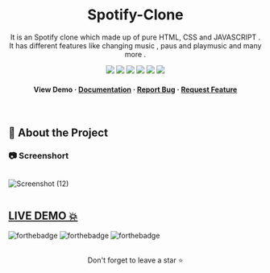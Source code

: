 <div align="center">
  
  # Spotify-Clone
  
  <p>
It is an Spotify clone which made up of pure HTML, CSS and JAVASCRIPT . It has different features like changing music , paus and playmusic and many more .
  </p>
  
  
<!-- Badges -->

<a href="https://amazon-sclone.vercel.app" target="_blank">![](https://img.shields.io/website-up-down-green-red/http/monip.org.svg)</a>
![](https://img.shields.io/badge/Maintained-Yes-indigo)
![](https://img.shields.io/github/forks/SashenJayathilaka/AMAZON-Clone.svg)
![](https://img.shields.io/github/stars/SashenJayathilaka/AMAZON-Clone.svg)
![](https://img.shields.io/github/issues/SashenJayathilaka/AMAZON-Clone)
![](https://img.shields.io/github/last-commit/SashenJayathilaka/AMAZON-Clone)

<h4>
    View Demo
  <span> · </span>
    <a href="https://github.com/sanskargouchandra/Spotify-Clone-With-Pure-HTML-CSS-Javascript/blob/main/README.md">Documentation</a>
  <span> · </span>
    <a href="https://github.com/sanskargouchandra/Spotify-Clone-With-Pure-HTML-CSS-Javascript/issues">Report Bug</a>
  <span> · </span>
    <a href="https://github.com/sanskargouchandra/Spotify-Clone-With-Pure-HTML-CSS-Javascript/issues">Request Feature</a>
  </h4>
</div>

<br />


<!-- About the Project -->

## :star2: About the Project

<!-- Screenshots -->

### :camera: Screenshort

<div style="display: flex" align="center"><br>



![Screenshot (12)](https://github.com/sanskargouchandra/Spotify-Clone-With-Pure-HTML-CSS-Javascript/assets/117097248/8daced12-716d-46f1-a76a-79d402e2fc84)


</div>

## <a href="https://sanskargouchandra.github.io/spotify_hosting/" target="_blank">LIVE DEMO 💥</a>

![forthebadge](https://forthebadge.com/images/badges/built-with-love.svg)
![forthebadge](https://forthebadge.com/images/badges/for-you.svg)
![forthebadge](https://forthebadge.com/images/badges/powered-by-coffee.svg)



<br />

<div align="center">Don't forget to leave a star ⭐️</div>
